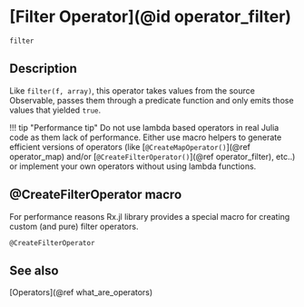 # [Filter Operator](@id operator_filter)

```@docs
filter
```

## Description

Like `filter(f, array)`, this operator takes values from the source Observable, passes them through a predicate function and only emits those values that yielded `true`.

!!! tip "Performance tip"
    Do not use lambda based operators in real Julia code as them lack of performance. Either use macro helpers to generate efficient versions of operators (like [`@CreateMapOperator()`](@ref operator_map) and/or [`@CreateFilterOperator()`](@ref operator_filter), etc..) or implement your own operators without using lambda functions.

## @CreateFilterOperator macro

For performance reasons Rx.jl library provides a special macro for creating custom (and pure) filter operators.

```@docs
@CreateFilterOperator
```

## See also

[Operators](@ref what_are_operators)
